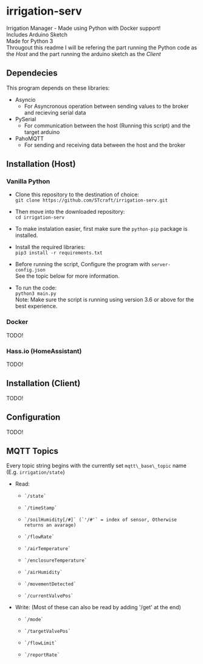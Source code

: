 # irrigation-serv
Irrigation Manager - Made using Python with Docker support!  
Includes Arduino Sketch  
Made for Python 3  
Througout this readme I will be refering the part running the Python code as the *Host* and the part running the arduino sketch as the *Client*  
 
## Dependecies
This program depends on these libraries:
 - Asyncio
    - For Asyncronous operation between sending values to the broker and recieving serial data
 - PySerial
    - For communication between the host (Running this script) and the target arduino
 - PahoMQTT
    - For sending and receiving data between the host and the broker

## Installation (Host)
### Vanilla Python
 - Clone this repository to the destination of choice:  
   `git clone https://github.com/STcraft/irrigation-serv.git`

 - Then move into the downloaded repository:  
   `cd irrigation-serv`
 
 - To make instalation easier, first make sure the `python-pip` package is installed.

 - Install the required libraries:  
   `pip3 install -r requirements.txt`

 - Before running the script, Configure the program with `server-config.json`  
   See the topic below for more information.

 - To run the code:  
   `python3 main.py`  
   Note: Make sure the script is running using version 3.6 or above for the best experience.
 
### Docker
TODO!

### Hass.io (HomeAssistant)
TODO!

## Installation (Client)
TODO!

## Configuration
TODO!

## MQTT Topics
Every topic string begins with the currently set `mqtt\_base\_topic` name (E.g. `irrigation/state`)
 - Read:
    -     `/state`
    -     `/timeStamp`
    -     `/soilHumidity[/#]` (`'/#'` = index of sensor, Otherwise returns an avarage)
    -     `/flowRate`
    -     `/airTemperature`
    -     `/enclosureTemperature`
    -     `/airHumidity`
    -     `/movementDetected`
    -     `/currentValvePos`
- Write: (Most of these can also be read by adding '/get' at the end)
    -     `/mode`
    -     `/targetValvePos`
    -     `/flowLimit`
    -     `/reportRate`
